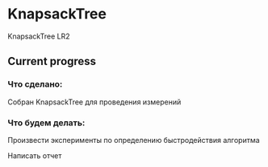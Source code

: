 # KnapsackTree
KnapsackTree LR2

## Current progress
### Что сделано:
Собран KnapsackTree для проведения измерений

### Что будем делать:
Произвести эксперименты по определению быстродействия алгоритма

Написать отчет

